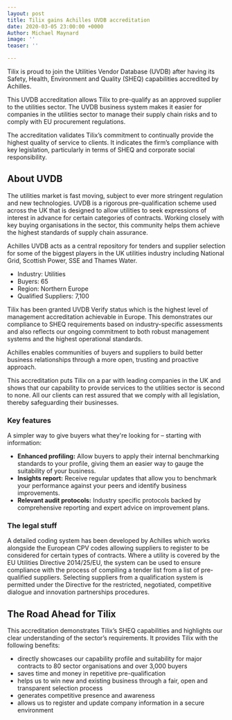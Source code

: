 ```yaml
---
layout: post
title: Tilix gains Achilles UVDB accreditation
date: 2020-03-05 23:00:00 +0000
Author: Michael Maynard
image: ''
teaser: ''

---
```

Tilix is proud to join the Utilities Vendor Database (UVDB) after having its Safety, Health, Environment and Quality (SHEQ) capabilities accredited by Achilles.

This UVDB accreditation allows Tilix to pre-qualify as an approved supplier to the utilities sector. The UVDB business system makes it easier for companies in the utilities sector to manage their supply chain risks and to comply with EU procurement regulations.

The accreditation validates Tilix’s commitment to continually provide the highest quality of service to clients. It indicates the firm’s compliance with key legislation, particularly in terms of SHEQ and corporate social responsibility.

## **About UVDB**

The utilities market is fast moving, subject to ever more stringent regulation and new technologies. UVDB is a rigorous pre-qualification scheme used across the UK that is designed to allow utilities to seek expressions of interest in advance for certain categories of contracts. Working closely with key buying organisations in the sector, this community helps them achieve the highest standards of supply chain assurance.

Achilles UVDB acts as a central repository for tenders and supplier selection for some of the biggest players in the UK utilities industry including National Grid, Scottish Power, SSE and Thames Water.

* Industry: Utilities
* Buyers: 65
* Region: Northern Europe
* Qualified Suppliers: 7,100

Tilix has been granted UVDB Verify status which is the highest level of management accreditation achievable in Europe. This demonstrates our compliance to SHEQ requirements based on industry-specific assessments and also reflects our ongoing commitment to both robust management systems and the highest operational standards.

Achilles enables communities of buyers and suppliers to build better business relationships through a more open, trusting and proactive approach.

This accreditation puts Tilix on a par with leading companies in the UK and shows that our capability to provide services to the utilities sector is second to none. All our clients can rest assured that we comply with all legislation, thereby safeguarding their businesses.

### Key features

A simpler way to give buyers what they're looking for – starting with information:

* **Enhanced profiling:** Allow buyers to apply their internal benchmarking standards to your profile, giving them an easier way to gauge the suitability of your business.
* **Insights report:** Receive regular updates that allow you to benchmark your performance against your peers and identify business improvements.
* **Relevant audit protocols:** Industry specific protocols backed by comprehensive reporting and expert advice on improvement plans.

### The legal stuff

A detailed coding system has been developed by Achilles which works alongside the European CPV codes allowing suppliers to register to be considered for certain types of contracts. Where a utility is covered by the EU Utilities Directive 2014/25/EU, the system can be used to ensure compliance with the process of compiling a tender list from a list of pre-qualified suppliers. Selecting suppliers from a qualification system is permitted under the Directive for the restricted, negotiated, competitive dialogue and innovation partnerships procedures.

## The Road Ahead for Tilix

This accreditation demonstrates Tilix’s SHEQ capabilities and highlights our clear understanding of the sector’s requirements. It provides Tilix with the following benefits:

* directly showcases our capability profile and suitability for major contracts to 80 sector organisations and over 3,000 buyers
* saves time and money in repetitive pre-qualification
* helps us to win new and existing business through a fair, open and transparent selection process
* generates competitive presence and awareness
* allows us to register and update company information in a secure environment